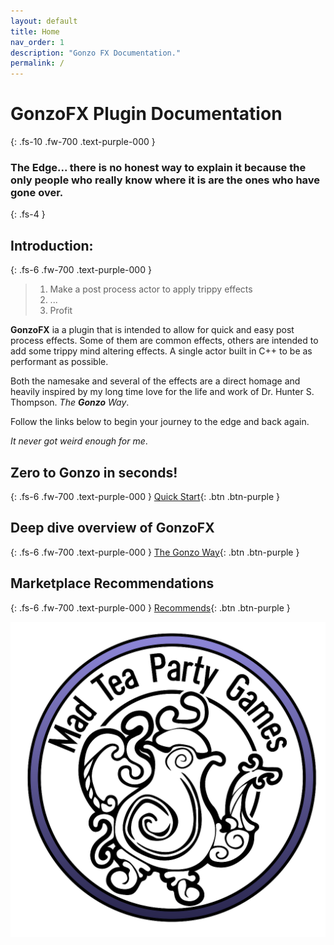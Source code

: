 ```yaml
---
layout: default
title: Home
nav_order: 1
description: "Gonzo FX Documentation."
permalink: /
---
```


# GonzoFX Plugin Documentation
{: .fs-10 .fw-700 .text-purple-000 }
### The Edge... there is no honest way to explain it because the only people who really know where it is are the ones who have gone over.
{: .fs-4 }

## Introduction:
{: .fs-6 .fw-700 .text-purple-000 }

>
> 1. Make a post process actor to apply trippy effects
> 1. ...
> 1. Profit
>

**GonzoFX** ia a plugin that is intended to allow for quick and easy post process effects. Some of them are common effects, others are intended to add some trippy mind altering effects. A single actor built in C++ to be as performant as possible. 

Both the namesake and several of the effects are a direct homage and heavily inspired by my long time love for the life and work of Dr. Hunter S. Thompson. _The **Gonzo** Way_. 

Follow the links below to begin your journey to the edge and back again.

_It never got weird enough for me_.

## Zero to Gonzo in seconds!
{: .fs-6 .fw-700 .text-purple-000 }
[Quick Start](https://madteapartygames.github.io/the-gonzo-docs/docs/quickstart.html){: .btn .btn-purple }

## Deep dive overview of GonzoFX
{: .fs-6 .fw-700 .text-purple-000 }
[The Gonzo Way](https://madteapartygames.github.io/the-gonzo-docs/docs/deepdive.html){: .btn .btn-purple }

## Marketplace Recommendations
{: .fs-6 .fw-700 .text-purple-000 }
[Recommends](https://madteapartygames.github.io/the-gonzo-docs/docs/recommends.html){: .btn .btn-purple }

![](assets/images/logo-1024.png)